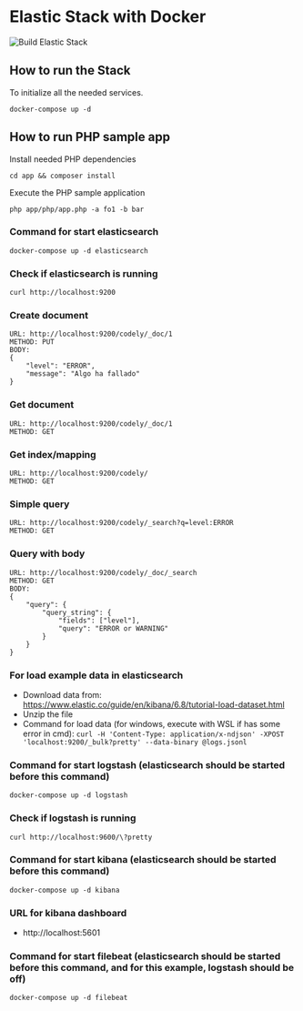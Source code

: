 # Elastic Stack with Docker
![Build Elastic Stack](https://github.com/CodelyTV/elastic-stack-example/workflows/Build%20Elastic%20Stack/badge.svg)

## How to run the Stack

To initialize all the needed services.

```
docker-compose up -d 
```  

## How to run PHP sample app

Install needed PHP dependencies

```
cd app && composer install
```  

Execute the PHP sample application

```
php app/php/app.php -a fo1 -b bar
```

### Command for start elasticsearch
```
docker-compose up -d elasticsearch
```

### Check if elasticsearch is running
```
curl http://localhost:9200
```

### Create document
```
URL: http://localhost:9200/codely/_doc/1
METHOD: PUT
BODY:
{
    "level": "ERROR",
    "message": "Algo ha fallado"
}
```

### Get document
```
URL: http://localhost:9200/codely/_doc/1
METHOD: GET
```

### Get index/mapping
```
URL: http://localhost:9200/codely/
METHOD: GET
```
### Simple query
```
URL: http://localhost:9200/codely/_search?q=level:ERROR
METHOD: GET
```

### Query with body
```
URL: http://localhost:9200/codely/_doc/_search
METHOD: GET
BODY:
{
    "query": {
        "query_string": {
            "fields": ["level"],
            "query": "ERROR or WARNING"
        }
    }
}
```

### For load example data in elasticsearch
- Download data from: https://www.elastic.co/guide/en/kibana/6.8/tutorial-load-dataset.html
- Unzip the file
- Command for load data (for windows, execute with WSL if has some error in cmd): `curl -H 'Content-Type: application/x-ndjson' -XPOST 'localhost:9200/_bulk?pretty' --data-binary @logs.jsonl`

### Command for start logstash (elasticsearch should be started before this command)
```
docker-compose up -d logstash
```

### Check if logstash is running
```
curl http://localhost:9600/\?pretty
```

### Command for start kibana (elasticsearch should be started before this command)
```
docker-compose up -d kibana
```

### URL for kibana dashboard
- http://localhost:5601

### Command for start filebeat (elasticsearch should be started before this command, and for this example, logstash should be off)
```
docker-compose up -d filebeat
```
